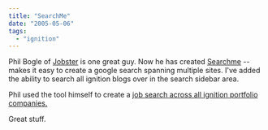 ```yaml
---
title: "SearchMe"
date: "2005-05-06"
tags: 
  - "ignition"
---
```


Phil Bogle of [Jobster](http://www.jobster.com) is one great guy. Now he has created [Searchme](http://www.thebogles.com/blog/2005/05/new-utility-add-your-editorial-voice.html) -- makes it easy to create a google search spanning multiple sites. I've added the ability to search all ignition blogs over in the search sidebar area.

Phil used the tool himself to create a [job search across all ignition portfolio companies.](http://www.thebogles.com/blog/2005/05/search-for-jobs-in-ignition-portfolio.html)

Great stuff.
